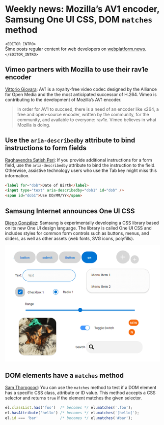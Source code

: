 # Weekly news: Mozilla’s AV1 encoder, Samsung One UI CSS, DOM `matches` method

`<EDITOR_INTRO>`  
Šime posts regular content for web developers on [webplatform.news](https://webplatform.news).  
`</EDITOR_INTRO>`

## Vimeo partners with Mozilla to use their rav1e encoder

[Vittorio Giovara](https://medium.com/vimeo-engineering-blog/behind-the-scenes-of-av1-at-vimeo-a2115973314b): AV1 is a royalty-free video codec designed by the Alliance for Open Media and the the most anticipated successor of H.264. Vimeo is contributing to the development of Mozilla’s AV1 encoder.

> In order for AV1 to succeed, there is a need of an encoder like x264, a free and open-source encoder, written by the community, for the community, and available to everyone: rav1e. Vimeo believes in what Mozilla is doing.

## Use the `aria-describedby` attribute to bind instructions to form fields

[Raghavendra Satish Peri](https://www.deque.com/blog/anatomy-of-accessible-forms-best-practices/): If you provide additional instructions for a form field, use the `aria-describedby` attribute to bind the instruction to the field. Otherwise, assistive technology users who use the Tab key might miss this information.

```html
<label for="dob">Date of Birth</label>
<input type="text" aria-describedby="dob1" id="dob" />
<span id="dob1">Use DD/MM/YY</span>
```

## Samsung Internet announces One UI CSS

[Diego González](https://medium.com/samsung-internet-dev/one-ui-to-rule-them-all-f2b26e283b48): Samsung is experimentally developing a CSS library based on its new One UI design language. The library is called One UI CSS and includes styles for common form controls such as buttons, menus, and sliders, as well as other assets (web fonts, SVG icons, polyfills).

![Some of the controls present in One UI CSS](/media/one-ui-css.png)

## DOM elements have a `matches` method

[Sam Thorogood](https://dev.to/samthor/matching-elements-with-selectors-in-js-4991): You can use the `matches` method to test if a DOM element has a specific CSS class, attribute or ID value. This method accepts a CSS selector and returns `true` if the element matches the given selector.

```js
el.classList.has('foo')  /* becomes */ el.matches('.foo');
el.hasAttribute('hello') /* becomes */ el.matches('[hello]');
el.id === 'bar'          /* becomes */ el.matches('#bar');
```
